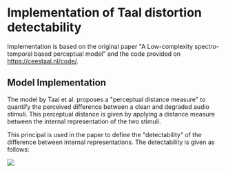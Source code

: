# Implementation of Taal distortion detectability
Implementation is based on the original paper "A Low-complexity spectro-temporal based perceptual model" and the code provided on https://ceestaal.nl/code/.

## Model Implementation
The model by Taal et al. proposes a "perceptual distance measure" to quantify the perceived difference between a clean and degraded audio stimuli. This perceptual distance is given by applying a distance measure between the internal representation of the two stimuli. 

This principal is used in the paper to define the "detectability" of the difference between internal representations. The detectability is given as follows:

<img src="https://render.githubusercontent.com/render/math?math=D(x,\varepsilon) = c_2 \sum_i .https://render.githubusercontent.com/render/math?math=D(x,\varepsilon)%20=%20c_2%20%20\sum_i%20\left|\left|\frac{|\varepsilon_i|^2%20\ast%20h_i}{|x_i|^2\ast%20h_s%20%2B%20c_1}\right|\right|_1.">
